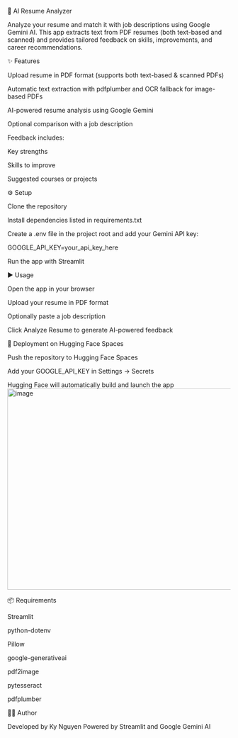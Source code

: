 📄 AI Resume Analyzer

Analyze your resume and match it with job descriptions using Google Gemini AI.
This app extracts text from PDF resumes (both text-based and scanned) and provides tailored feedback on skills, improvements, and career recommendations.

✨ Features

Upload resume in PDF format (supports both text-based & scanned PDFs)

Automatic text extraction with pdfplumber and OCR fallback for image-based PDFs

AI-powered resume analysis using Google Gemini

Optional comparison with a job description

Feedback includes:

Key strengths

Skills to improve

Suggested courses or projects

⚙️ Setup

Clone the repository

Install dependencies listed in requirements.txt

Create a .env file in the project root and add your Gemini API key:

GOOGLE_API_KEY=your_api_key_here

Run the app with Streamlit

▶️ Usage

Open the app in your browser

Upload your resume in PDF format

Optionally paste a job description

Click Analyze Resume to generate AI-powered feedback

🚀 Deployment on Hugging Face Spaces

Push the repository to Hugging Face Spaces

Add your GOOGLE_API_KEY in Settings → Secrets

Hugging Face will automatically build and launch the app
<img width="959" height="454" alt="image" src="https://github.com/user-attachments/assets/f27609a3-2d2c-44dc-a20f-0374abf0dcdd" />


📦 Requirements

Streamlit

python-dotenv

Pillow

google-generativeai

pdf2image

pytesseract

pdfplumber

👩‍💻 Author

Developed by Ky Nguyen
Powered by Streamlit and Google Gemini AI
